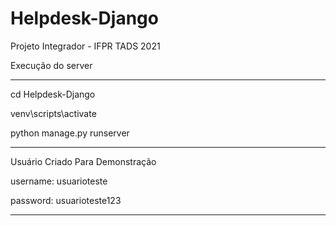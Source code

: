 # Helpdesk-Django
Projeto Integrador -  IFPR TADS 2021



Execução do server

---------------------------------------------------------------------------------------------------------------------------

cd Helpdesk-Django

venv\scripts\activate

python manage.py runserver

----------------------------------------------------------------------------------------------------------------------------

Usuário Criado Para Demonstração

username: usuarioteste

password: usuarioteste123

-----------------------------------------------------------------------------------------------------------------------------
